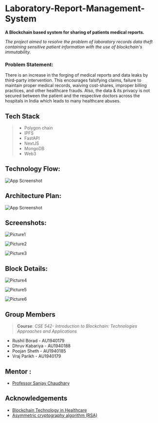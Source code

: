 #  Laboratory-Report-Management-System

**A Blockchain based system for sharing of patients medical reports.** 

*The project aimed to resolve the problem of laboratory records data theft containing sensitive patient information with the use of blockchain's immutability.*

### Problem Statement:
There is an increase in the forging of medical reports and data leaks by third-party intervention. This encourages falsifying claims, failure to maintain proper medical records, waiving cost-shares, improper billing practices, and other healthcare frauds. 
Also, the data & its privacy is not secured between the patient and the respective doctors across the hospitals in India which leads to many healthcare abuses.

## Tech Stack
> - Polygon chain
> - IPFS 
> - FastAPI
> - NextJS 
> - MongoDB
> - Web3 



## Technology Flow:

![App Screenshot](https://user-images.githubusercontent.com/73428876/218509185-b47a4746-44a4-44ac-aeca-bbeaa212c55f.jpg)

## Architecture Plan:
![App Screenshot](https://user-images.githubusercontent.com/73428876/218509912-bdc3743e-7999-4b15-a646-2ddad01bb2e8.jpg)

## Screenshots:
![Picture1](https://user-images.githubusercontent.com/73428876/218510767-4a9a4545-2eb5-434c-9b93-969a9641b6cf.png)

![Picture2](https://user-images.githubusercontent.com/73428876/218510722-a8dc7b13-aa81-46ad-bec2-4e88ffc668a7.png)

![Picture3](https://user-images.githubusercontent.com/73428876/218510728-c211971e-e6bd-4e59-8ff2-65203082b9d7.png)

## Block Details:
![Picture4](https://user-images.githubusercontent.com/73428876/218512188-3cc0ca29-0a9d-4820-88d3-fc1f39d4d3da.png)

![Picture5](https://user-images.githubusercontent.com/73428876/218512195-ce5cdde5-87bc-4c01-99ba-266bbe90d02f.png)

![Picture6](https://user-images.githubusercontent.com/73428876/218512199-9e8fad2b-4471-4b66-b578-be4f15062a6e.png)

## Group Members

> __Course__: *CSE 542- Introduction to Blockchain: Technologies Approaches and Applications* 
- Rushil Borad - AU1940179
- Dhruv Kabariya - AU1940188  
- Poojan Sheth - AU1940185
- Vraj Parikh - AU1940179

## Mentor :
- [Professor Sanjay Chaudhary](https://ahduni.edu.in/academics/schools-centres/school-of-engineering-and-applied-science/people-1/sanjay-chaudhary/)


            




## Acknowledgements

 - [Blockchain Technology in Healthcare](https://www.mdpi.com/2076-3417/9/9/1736/htm)
 - [Asymmetric cryptography algorithm (RSA)](https://www.educative.io/answers/what-is-the-rsa-algorithm)


